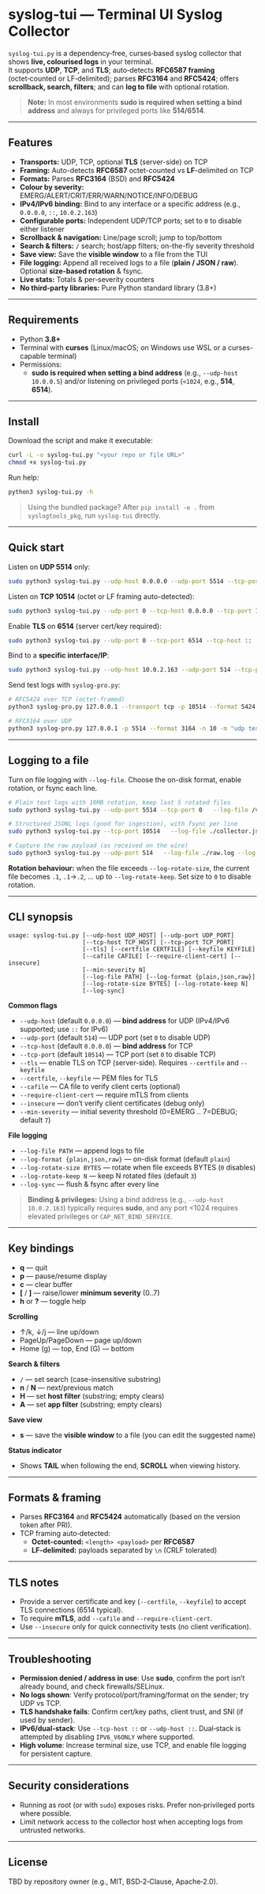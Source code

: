 # syslog-tui — Terminal UI Syslog Collector

`syslog-tui.py` is a dependency‑free, curses‑based syslog collector that shows **live, colourised logs** in your terminal.  
It supports **UDP**, **TCP**, and **TLS**; auto‑detects **RFC6587 framing** (octet‑counted or LF‑delimited); parses **RFC3164** and **RFC5424**; offers **scrollback, search, filters**; and can **log to file** with optional rotation.

> **Note:** In most environments **sudo is required when setting a bind address** and always for privileged ports like **514/6514**.

---

## Features

- **Transports:** UDP, TCP, optional **TLS** (server-side) on TCP
- **Framing:** Auto-detects **RFC6587** octet-counted vs **LF**-delimited on TCP
- **Formats:** Parses **RFC3164** (BSD) and **RFC5424**
- **Colour by severity:** EMERG/ALERT/CRIT/ERR/WARN/NOTICE/INFO/DEBUG
- **IPv4/IPv6 binding:** Bind to any interface or a specific address (e.g., `0.0.0.0`, `::`, `10.0.2.163`)
- **Configurable ports:** Independent UDP/TCP ports; set to `0` to disable either listener
- **Scrollback & navigation:** Line/page scroll; jump to top/bottom
- **Search & filters:** `/` search; host/app filters; on-the-fly severity threshold
- **Save view:** Save the **visible window** to a file from the TUI
- **File logging:** Append all received logs to a file (**plain / JSON / raw**). Optional **size-based rotation** & fsync.
- **Live stats:** Totals & per‑severity counters
- **No third‑party libraries:** Pure Python standard library (3.8+)

---

## Requirements

- Python **3.8+**
- Terminal with **curses** (Linux/macOS; on Windows use WSL or a curses-capable terminal)
- Permissions:  
  - **sudo is required when setting a bind address** (e.g., `--udp-host 10.0.0.5`) and/or listening on privileged ports (`<1024`, e.g., **514**, **6514**).

---

## Install

Download the script and make it executable:
```bash
curl -L -o syslog-tui.py "<your repo or file URL>"
chmod +x syslog-tui.py
```

Run help:
```bash
python3 syslog-tui.py -h
```

> Using the bundled package? After `pip install -e .` from `syslogtools_pkg`, run `syslog-tui` directly.

---

## Quick start

Listen on **UDP 5514** only:
```bash
sudo python3 syslog-tui.py --udp-host 0.0.0.0 --udp-port 5514 --tcp-port 0
```

Listen on **TCP 10514** (octet or LF framing auto-detected):
```bash
sudo python3 syslog-tui.py --udp-port 0 --tcp-host 0.0.0.0 --tcp-port 10514
```

Enable **TLS** on **6514** (server cert/key required):
```bash
sudo python3 syslog-tui.py --udp-port 0 --tcp-port 6514 --tcp-host ::   --tls --certfile server.crt --keyfile server.key
```

Bind to a **specific interface/IP**:
```bash
sudo python3 syslog-tui.py --udp-host 10.0.2.163 --udp-port 514 --tcp-port 0
```

Send test logs with `syslog-pro.py`:
```bash
# RFC5424 over TCP (octet-framed)
python3 syslog-pro.py 127.0.0.1 --transport tcp -p 10514 --format 5424 -n 10 -m "hello {seq}"

# RFC3164 over UDP
python3 syslog-pro.py 127.0.0.1 -p 5514 --format 3164 -n 10 -m "udp test {seq}"
```

---

## Logging to a file

Turn on file logging with `--log-file`. Choose the on-disk format, enable rotation, or fsync each line.

```bash
# Plain text logs with 10MB rotation, keep last 5 rotated files
sudo python3 syslog-tui.py --udp-port 5514 --tcp-port 0   --log-file /var/log/syslog-tui/collector.log   --log-format plain   --log-rotate-size 10485760 --log-rotate-keep 5

# Structured JSONL logs (good for ingestion), with fsync per line
sudo python3 syslog-tui.py --tcp-port 10514   --log-file ./collector.jsonl --log-format json --log-sync

# Capture the raw payload (as received on the wire)
sudo python3 syslog-tui.py --udp-port 514   --log-file ./raw.log --log-format raw
```

**Rotation behaviour:** when the file exceeds `--log-rotate-size`, the current file becomes `.1`, `.1`→`.2`, … up to `--log-rotate-keep`. Set size to `0` to disable rotation.

---

## CLI synopsis

```text
usage: syslog-tui.py [--udp-host UDP_HOST] [--udp-port UDP_PORT]
                     [--tcp-host TCP_HOST] [--tcp-port TCP_PORT]
                     [--tls] [--certfile CERTFILE] [--keyfile KEYFILE]
                     [--cafile CAFILE] [--require-client-cert] [--insecure]
                     [--min-severity N]
                     [--log-file PATH] [--log-format {plain,json,raw}]
                     [--log-rotate-size BYTES] [--log-rotate-keep N]
                     [--log-sync]
```

**Common flags**
- `--udp-host` (default `0.0.0.0`) — **bind address** for UDP (IPv4/IPv6 supported; use `::` for IPv6)
- `--udp-port` (default `514`) — UDP port (set `0` to disable UDP)
- `--tcp-host` (default `0.0.0.0`) — **bind address** for TCP
- `--tcp-port` (default `10514`) — TCP port (set `0` to disable TCP)
- `--tls` — enable TLS on TCP (server-side). Requires `--certfile` and `--keyfile`
- `--certfile`, `--keyfile` — PEM files for TLS
- `--cafile` — CA file to verify client certs (optional)
- `--require-client-cert` — require mTLS from clients
- `--insecure` — don’t verify client certificates (debug only)
- `--min-severity` — initial severity threshold (0=EMERG .. 7=DEBUG; default `7`)

**File logging**
- `--log-file PATH` — append logs to file
- `--log-format {plain,json,raw}` — on-disk format (default `plain`)
- `--log-rotate-size BYTES` — rotate when file exceeds BYTES (`0` disables)
- `--log-rotate-keep N` — keep N rotated files (default `3`)
- `--log-sync` — flush & fsync after every line

> **Binding & privileges:** Using a bind address (e.g., `--udp-host 10.0.2.163`) typically requires **sudo**, and any port <1024 requires elevated privileges or `CAP_NET_BIND_SERVICE`.

---

## Key bindings

- **q** — quit
- **p** — pause/resume display
- **c** — clear buffer
- **[** / **]** — raise/lower **minimum severity** (0..7)
- **h** or **?** — toggle help

**Scrolling**
- ↑/k, ↓/j — line up/down
- PageUp/PageDown — page up/down
- Home (g) — top, End (G) — bottom

**Search & filters**
- `/` — set search (case-insensitive substring)
- **n** / **N** — next/previous match
- **H** — set **host filter** (substring; empty clears)
- **A** — set **app filter** (substring; empty clears)

**Save view**
- **s** — save the **visible window** to a file (you can edit the suggested name)

**Status indicator**
- Shows **TAIL** when following the end, **SCROLL** when viewing history.

---

## Formats & framing

- Parses **RFC3164** and **RFC5424** automatically (based on the version token after PRI).
- TCP framing auto‑detected:
  - **Octet-counted:** `<length> <payload>` per **RFC6587**
  - **LF-delimited:** payloads separated by `\n` (CRLF tolerated)

---

## TLS notes

- Provide a server certificate and key (`--certfile`, `--keyfile`) to accept TLS connections (6514 typical).
- To require **mTLS**, add `--cafile` and `--require-client-cert`.
- Use `--insecure` only for quick connectivity tests (no client verification).

---

## Troubleshooting

- **Permission denied / address in use**: Use **sudo**, confirm the port isn’t already bound, and check firewalls/SELinux.
- **No logs shown**: Verify protocol/port/framing/format on the sender; try UDP vs TCP.
- **TLS handshake fails**: Confirm cert/key paths, client trust, and SNI (if used by sender).
- **IPv6/dual‑stack**: Use `--tcp-host ::` or `--udp-host ::`. Dual‑stack is attempted by disabling `IPV6_V6ONLY` where supported.
- **High volume**: Increase terminal size, use TCP, and enable file logging for persistent capture.

---

## Security considerations

- Running as root (or with `sudo`) exposes risks. Prefer non‑privileged ports where possible.
- Limit network access to the collector host when accepting logs from untrusted networks.

---

## License

TBD by repository owner (e.g., MIT, BSD‑2‑Clause, Apache‑2.0).
